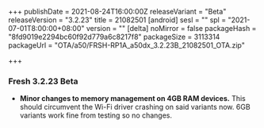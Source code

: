 +++
publishDate = 2021-08-24T16:00:00Z
releaseVariant = "Beta"
releaseVersion = "3.2.23"
title = 21082501
[android]
sesl = ""
spl = "2021-07-01T8:00:00+08:00"
version = ""
[delta]
noMirror = false
packageHash = "8fd9019e2294bc60f92d779a6c8217f8"
packageSize = 3113314
packageUrl = "OTA/a50/FRSH-RP1A_a50dx_3.2.23B_21082501_OTA.zip"

+++
### Fresh 3.2.23 Beta

* **Minor changes to memory management on 4GB RAM devices.** This should circumvent the Wi-Fi driver crashing on said variants now. 6GB variants work fine from testing so no changes.